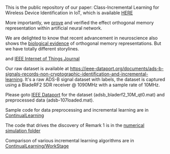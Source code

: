 This is the public repository of our paper: Class-Incremental Learning for Wireless Device Identification in IoT, which is available [HERE](Class_incremental_learning_for_device_identification_in_IoT_IoT_16942_2021.pdf)

More importantly, we [prove](https://github.com/pcwhy/CSIL/blob/main/Formal%20Proof%20of%20Orthogonality.pdf) and verified the effect orthogonal memory representation within artificial neural network. 

We are delighted to know that recent advancement in neuroscience also shows the [biological evidence](https://www.nature.com/articles/s41593-021-00821-9) of orthogonal memory representations. But we have totally different storylines.

and [IEEE Internet of Things Journal](https://ieeexplore.ieee.org/document/9425491)

Our raw dataset is available at https://ieee-dataport.org/documents/ads-b-signals-records-non-cryptographic-identification-and-incremental-learning.
It's a raw ADS-B signal dataset with labels, the dataset is captured using a BladeRF2 SDR receiver @ 1090MHz with a sample rate of 10MHz.

Please goto [IEEE Dataport](https://ieee-dataport.org/documents/ads-b-signals-records-non-cryptographic-identification-and-incremental-learning) for the dataset (adsb_bladerf2_10M_qt0.mat) and preprocessed data (adsb-107loaded.mat).

Sample code for data preprocessing and incremental learning are in [ContinualLearning](https://github.com/pcwhy/CSIL/tree/main/ContinualLearning)

The code that drives the discovery of Remark 1 is in the [numerical simulation folder](https://github.com/pcwhy/CSIL/tree/main/numericalSimOfDoC)

Comparison of various incremental learning algorithms are in [ContinualLearning/WorkStage](https://github.com/pcwhy/CSIL/tree/main/ContinualLearning/WorkStage)
